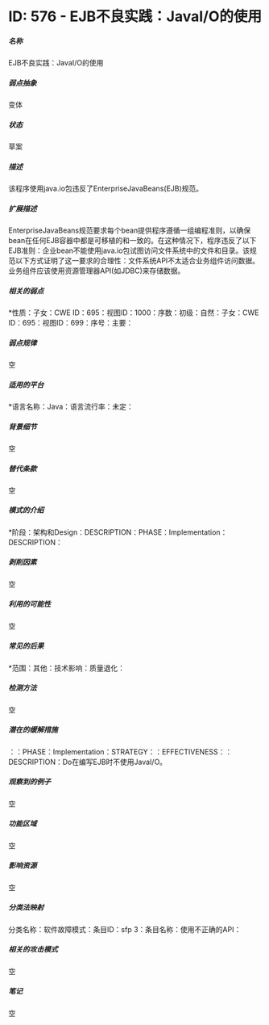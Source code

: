 # ID: 576 - EJB不良实践：JavaI/O的使用
<h5>名称</h5>EJB不良实践：JavaI/O的使用
<h5>弱点抽象</h5>变体
<h5>状态</h5>草案
<h5>描述</h5>该程序使用java.io包违反了EnterpriseJavaBeans(EJB)规范。
<h5>扩展描述</h5>EnterpriseJavaBeans规范要求每个bean提供程序遵循一组编程准则，以确保bean在任何EJB容器中都是可移植的和一致的。在这种情况下，程序违反了以下EJB准则：企业bean不能使用java.io包试图访问文件系统中的文件和目录。该规范以下方式证明了这一要求的合理性：文件系统API不太适合业务组件访问数据。业务组件应该使用资源管理器API(如JDBC)来存储数据。
<h5>相关的弱点</h5>*性质：子女：CWE ID：695：视图ID：1000：序数：初级：自然：子女：CWE ID：695：视图ID：699：序号：主要：
<h5>弱点规律</h5>空
<h5>适用的平台</h5>*语言名称：Java：语言流行率：未定：
<h5>背景细节</h5>空
<h5>替代条款</h5>空
<h5>模式的介绍</h5>*阶段：架构和Design：DESCRIPTION：PHASE：Implementation：DESCRIPTION：
<h5>剥削因素</h5>空
<h5>利用的可能性</h5>空
<h5>常见的后果</h5>*范围：其他：技术影响：质量退化：
<h5>检测方法</h5>空
<h5>潜在的缓解措施</h5>：：PHASE：Implementation：STRATEGY：：EFFECTIVENESS：：DESCRIPTION：Do在编写EJB时不使用JavaI/O。
<h5>观察到的例子</h5>空
<h5>功能区域</h5>空
<h5>影响资源</h5>空
<h5>分类法映射</h5>分类名称：软件故障模式：条目ID：sfp 3：条目名称：使用不正确的API：
<h5>相关的攻击模式</h5>空
<h5>笔记</h5>空

